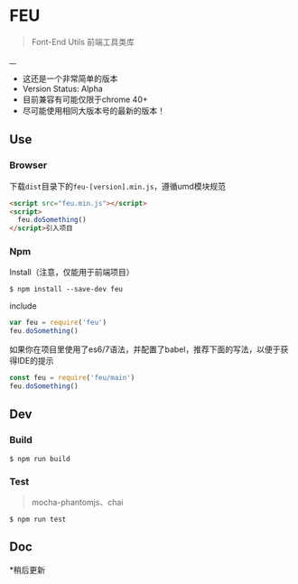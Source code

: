 # FEU

> Font-End Utils 前端工具类库

<p>
<a href="https://www.npmjs.com/package/feu">
<img src="https://img.shields.io/npm/l/feu.svg?style=flat-square" alt>
</a>
<a href="https://www.npmjs.com/package/feu">
<img src="https://img.shields.io/npm/v/feu.svg?style=flat-square" alt>
</a>
<a href="https://www.npmjs.com/package/feu">
<img src="https://img.shields.io/npm/dm/feu.svg?style=flat-square" alt>
</a>
<a href="https://www.npmjs.com/package/feu">
<img src="https://img.shields.io/npm/dt/feu.svg?style=flat-square" alt>
</a>
</p>

- 这还是一个非常简单的版本
- Version Status: Alpha
- 目前兼容有可能仅限于chrome 40+
- 尽可能使用相同大版本号的最新的版本！

## Use

### Browser

下载`dist`目录下的`feu-[version].min.js`，遵循umd模块规范
```html
<script src="feu.min.js"></script>
<script>
  feu.doSomething()
</script>引入项目
```

### Npm

Install（注意，仅能用于前端项目）
```shell
$ npm install --save-dev feu
```

include
```javascript
var feu = require('feu')
feu.doSomething()
```

如果你在项目里使用了es6/7语法，并配置了babel，推荐下面的写法，以便于获得IDE的提示
```javascript
const feu = require('feu/main')
feu.doSomething()
```

## Dev

### Build

```shell
$ npm run build
```

### Test

> mocha-phantomjs、chai
```shell
$ npm run test
```

## Doc

*稍后更新
